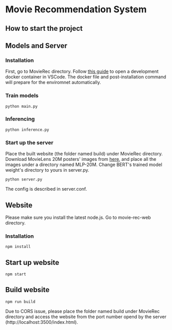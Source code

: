 # Movie Recommendation System

## How to start the project

## Models and Server
### Installation
First, go to MovieRec directory.
Follow [this guide](https://code.visualstudio.com/docs/remote/containers) to open a development docker container in VSCode.
The docker file and post-installation command will prepare for the enviromnet automatically.

### Train models
```
python main.py
```
### Inferencing
```
python inference.py
```

### Start up the server
Place the built website (the folder named build) under MovieRec directory.
Download MovieLens 20M posters' images from [here](https://www.kaggle.com/datasets/ghrzarea/movielens-20m-posters-for-machine-learning), and place all the images under a directory named MLP-20M.
Change BERT's trained model weight's directory to yours in server.py.
```
python server.py
```
The config is described in server.conf.

## Website
Please make sure you install the latest node.js.
Go to movie-rec-web directory.

### Installation
```
npm install
```

## Start up website
```
npm start
```

## Build website
```
npm run build
```

Due to CORS issue, please place the folder named build under MovieRec directory and access the website from the port number opend by the server (http://localhost:3500/index.html).